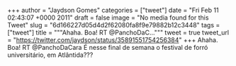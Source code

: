 
+++
author = "Jaydson Gomes"
categories = ["tweet"]
date = "Fri Feb 11 02:43:07 +0000 2011"
draft = false
image = "No media found for this Tweet"
slug = "6d166227d05d4d2f62080fa8f9e79882b12c3448"
tags = ["tweet"]
title = """Ahaha. Boa! RT @PanchoDaC..."""
tweet = true
tweet_url = "https://twitter.com/jaydson/status/35891551754256384"
+++
Ahaha. Boa! RT @PanchoDaCara É nesse final de semana o festival de forró universitário, em Atlântida???
